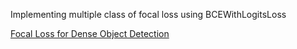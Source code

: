 
Implementing multiple class of focal loss using BCEWithLogitsLoss

[Focal Loss for Dense Object Detection]("https://arxiv.org/pdf/1708.02002.pdf")